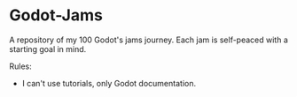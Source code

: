 # Godot-Jams
A repository of my 100 Godot's jams journey.
Each jam is self-peaced with a starting goal in mind.

Rules:
- I can't use tutorials, only Godot documentation.
